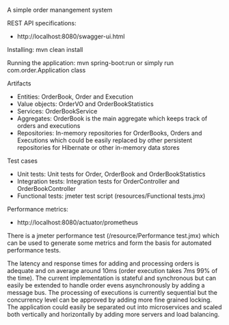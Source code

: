 A simple order manangement system

REST API specifications:

- http://localhost:8080/swagger-ui.html

Installing: mvn clean install

Running the application: mvn spring-boot:run or simply run com.order.Application class

Artifacts

- Entities: OrderBook, Order and Execution
- Value objects: OrderVO and OrderBookStatistics
- Services: OrderBookService
- Aggregates: OrderBook is the main aggregate which keeps track of orders and executions
- Repositories: In-memory repositories for OrderBooks, Orders and Executions
which could be easily replaced by other persistent repositories for Hibernate or other in-memory data stores 

Test cases

- Unit tests: Unit tests for Order, OrderBook and OrderBookStatistics
- Integration tests: Integration tests for OrderController and OrderBookController
- Functional tests: jmeter test script (resources/Functional tests.jmx)

Performance metrics:

- http://localhost:8080/actuator/prometheus

There is a jmeter performance test (/resource/Performance test.jmx) which can be used to generate some metrics and form the basis for automated performance tests. 

The latency and response times for adding and processing orders is adequate and on average around 10ms (order execution takes 7ms 99% of the time).
The current implementation is stateful and synchronous but can easily be extended to handle order evens asynchronously by adding a message bus.
The processing of executions is currently sequential but the concurrency level can be approved by adding more fine grained locking.
The application could easily be separated out into microservices and scaled both vertically and horizontally by adding more servers and load balancing.
